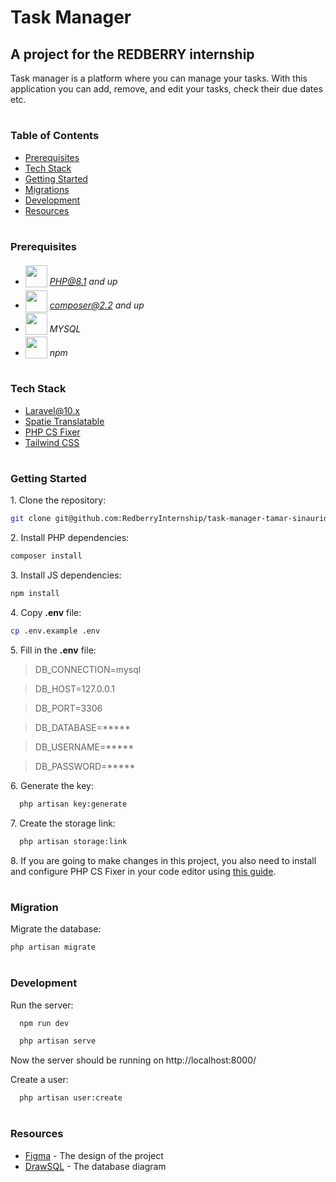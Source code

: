 # Task Manager
## A project for the REDBERRY internship

Task manager is a platform where you can manage your tasks. With this application you can add, remove, and edit your tasks, check their due dates etc.

#
### Table of Contents
* [Prerequisites](#prerequisites)
* [Tech Stack](#tech-stack)
* [Getting Started](#getting-started)
* [Migrations](#migration)
* [Development](#development)
* [Resources](#resources)

#
### Prerequisites

* <img src="readme/assets/php.svg" width="35" style="position: relative; top: 4px" /> *PHP@8.1 and up*
* <img src="readme/assets/composer.png" width="35" style="position: relative; top: 6px" /> *composer@2.2 and up*
* <img src="readme/assets/mysql.png" width="35" style="position: relative; top: 4px" /> *MYSQL*
* <img src="readme/assets/npm.png" width="35" style="position: relative; top: 4px" /> *npm*

#
### Tech Stack

* [Laravel@10.x](https://laravel.com/docs/10.x)
* [Spatie Translatable](https://github.com/spatie/laravel-translatable)
* [PHP CS Fixer](https://cs.symfony.com/)
* [Tailwind CSS](https://tailwindcss.com/)

#
### Getting Started

1\. Clone the repository:
```sh
git clone git@github.com:RedberryInternship/task-manager-tamar-sinauridze.git
```

2\. Install PHP dependencies:
```sh
composer install
```

3\. Install JS dependencies:
```sh
npm install
```

4\. Copy **.env** file:
```sh
cp .env.example .env
```

5\. Fill in the **.env** file:

>DB_CONNECTION=mysql

>DB_HOST=127.0.0.1

>DB_PORT=3306

>DB_DATABASE=*****

>DB_USERNAME=*****

>DB_PASSWORD=*****

6\. Generate the key:
```sh
  php artisan key:generate
```

7\. Create the storage link:
```sh
  php artisan storage:link
```

8\. If you are going to make changes in this project, you also need to install and configure PHP CS Fixer in your code editor using [this guide](https://redberry.gitbook.io/resources/laravel/php-is-linteri#id-4890).

#
### Migration

Migrate the database:
```sh
php artisan migrate
```

#
### Development

Run the server:
```sh
  npm run dev
```

```sh
  php artisan serve
```
Now the server should be running on http://localhost:8000/

Create a user:
```sh
  php artisan user:create
```

#
### Resources
* [Figma](https://www.figma.com/file/HkL8NHL7914PBgdYb6D3zN/Laravel-Dev?type=design&node-id=0-1&mode=design&t=PcfFZjW8iAKz044P-0) - The design of the project
* [DrawSQL](https://drawsql.app/teams/sin165s-team/diagrams/redberry-task-manager) - The database diagram
